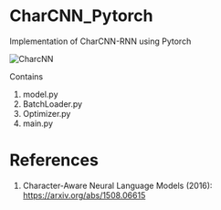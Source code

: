 # CharCNN_Pytorch
 Implementation of CharCNN-RNN using Pytorch
 
 ![CharcNN](https://github.com/hansungj/CharCNN_Pytorch/blob/master/charcnn.png)

Contains
1. model.py
2. BatchLoader.py
3. Optimizer.py
4. main.py



# References

1. Character-Aware Neural Language Models (2016): https://arxiv.org/abs/1508.06615

